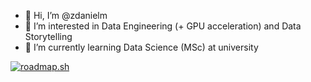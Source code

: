 - 👋 Hi, I’m @zdanielm
- 👀 I’m interested in Data Engineering (+ GPU acceleration) and Data Storytelling
- 🌱 I’m currently learning Data Science (MSc) at university 

[![roadmap.sh](https://api.roadmap.sh/v1-badge/tall/662913dc4e8cd00d388a86e0?variant=dark)](https://roadmap.sh)

<!---
zdanielm/zdanielm is a ✨ special ✨ repository because its `README.md` (this file) appears on your GitHub profile.
You can click the Preview link to take a look at your changes.
--->
